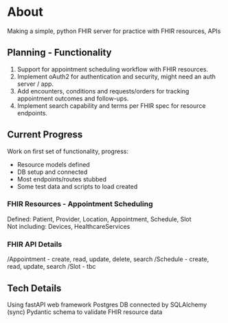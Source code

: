 # About
Making a simple, python FHIR server for practice with FHIR resources, APIs

## Planning - Functionality
1. Support for appointment scheduling workflow with FHIR resources.
2. Implement oAuth2 for authentication and security, might need an auth server / app.
3. Add encounters, conditions and requests/orders for tracking appointment outcomes and follow-ups.
4. Implement search capability and terms per FHIR spec for resource endpoints.

## Current Progress
Work on first set of functionality, progress:
* Resource models defined
* DB setup and connected
* Most endpoints/routes stubbed
* Some test data and scripts to load created

### FHIR Resources - Appointment Scheduling
Defined:  Patient, Provider, Location, Appointment, Schedule, Slot  
Not including:  Devices, HealthcareServices

### FHIR API Details
/Appointment - create, read, update, delete, search
/Schedule - create, read, update, search
/Slot - tbc

## Tech Details
Using fastAPI web framework
Postgres DB connected by SQLAlchemy (sync)
Pydantic schema to validate FHIR resource data